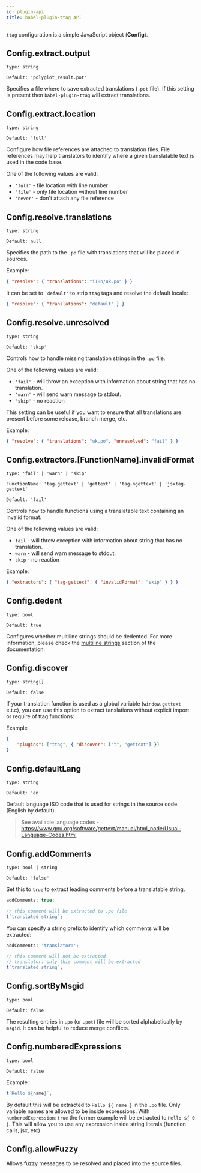 ```yaml
---
id: plugin-api
title: babel-plugin-ttag API
---
```


`ttag` configuration is a simple JavaScript object (**Config**).

## Config.extract.output

`type: string`

`Default: 'polyglot_result.pot'`

Specifies a file where to save extracted translations (`.pot` file). If this setting is present then `babel-plugin-ttag`
will extract translations.

## Config.extract.location

`type: string`

`Default: 'full'`

Configure how file references are attached to translation files. File references may help translators to identify where
a given translatable text is used in the code base.

One of the following values are valid:

-   `'full'` - file location with line number
-   `'file'` - only file location without line number
-   `'never'` - don't attach any file reference

## Config.resolve.translations

`type: string`

`Default: null`

Specifies the path to the `.po` file with translations that will be placed in sources.

Example:

```json
{ "resolve": { "translations": "i18n/uk.po" } }
```

It can be set to `'default'` to strip `ttag` tags and resolve the default locale:

```json
{ "resolve": { "translations": "default" } }
```

## Config.resolve.unresolved

`type: string`

`Default: 'skip'`

Controls how to handle missing translation strings in the `.po` file.

One of the following values are valid:

-   `'fail'` - will throw an exception with information about string that has no translation.
-   `'warn'` - will send warn message to stdout.
-   `'skip'` - no reaction

This setting can be useful if you want to ensure that all translations are present before some release, branch merge,
etc.

Example:

```json
{ "resolve": { "translations": "uk.po", "unresolved": "fail" } }
```

## Config.extractors.[FunctionName].invalidFormat

`type: 'fail' | 'warn' | 'skip'`

`FunctionName: 'tag-gettext' | 'gettext' | 'tag-ngettext' | 'jsxtag-gettext'`

`Default: 'fail'`

Controls how to handle functions using a translatable text containing an invalid format.

One of the following values are valid:

-   `fail` - will throw exception with information about string that has no translation.
-   `warn` - will send warn message to stdout.
-   `skip` - no reaction

Example:

```json
{ "extractors": { "tag-gettext": { "invalidFormat": "skip" } } }
```

## Config.dedent

`type: bool`

`Default: true`

Configures whether multiline strings should be dedented. For more information, please check the
[multiline strings](multiline-strings.md) section of the documentation.

## Config.discover

`type: string[]`

`Default: false`

If your translation function is used as a global variable (`window.gettext` e.t.c), you can use this option to extract tanslations without explicit import or require of ttag functions:

Example

```json
{
    "plugins": ["ttag", { "discover": ["t", "gettext"] }]
}
```

## Config.defaultLang

`type: string`

`Default: 'en'`

Default language ISO code that is used for strings in the source code. (English by default).

> See available language codes - https://www.gnu.org/software/gettext/manual/html_node/Usual-Language-Codes.html

## Config.addComments

`type: bool | string`

`Default: 'false'`

Set this to `true` to extract leading comments before a translatable string.

```js
addComments: true;
```

```js
// this comment will be extracted to .po file
t`translated string`;
```

You can specify a string prefix to identify which comments will be extracted:

```js
addComments: 'translator:';
```

```js
// this comment will not be extracted
// translator: only this comment will be extracted
t`translated string`;
```

## Config.sortByMsgid

`type: bool`

`Default: false`

The resulting entries in `.po` (or `.pot`) file will be sorted alphabetically by `msgid`. It can be helpful
to reduce merge conflicts.

## Config.numberedExpressions

`type: bool`

`Default: false`

Example:

```js
t`Hello ${name}`;
```

By default this will be extracted to `Hello ${ name }` in the `.po` file. Only variable names are allowed to be inside
expressions. With `numberedExpression:true` the former example will be extracted to `Hello ${ 0 }`. This will allow you
to use any expression inside string literals (function calls, jsx, etc)

## Config.allowFuzzy

Allows fuzzy messages to be resolved and placed into the source files.
